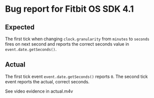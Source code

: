 # Bug report for Fitbit OS SDK 4.1

## Expected

The first tick when changing `clock.granularity` from `minutes` to `seconds` fires on next second and reports the correct seconds value in `event.date.getSeconds()`.

## Actual

The first tick event `event.date.getSeconds()` reports `0`. The second tick event reports the actual, correct seconds.

See video evidence in actual.m4v
